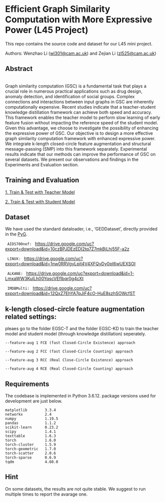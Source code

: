 # Efficient Graph Similarity Computation with More Expressive Power (L45 Project)


This repo contains the source code and dataset for our L45 mini project.

Authors: Wenzhao Li (wl301@cam.ac.uk) and Zejian Li (zl525@cam.ac.uk)


## Abstract
<div>
    <br>
Graph similarity computation (GSC) is a fundamental task that plays a crucial role in numerous practical applications such as drug design, anomaly detection, and identification of social groups. Complex connections and interactions between input graphs in GSC are inherently computationally expensive. Recent studies indicate that a teacher-student knowledge distillation framework can achieve both speed and accuracy. This framework enables the teacher model to perform slow learning of early feature fusion without impacting the reference speed of the student model. Given this advantage, we choose to investigate the possibility of enhancing the expressive power of GSC. Our objective is to design a more effective graph similarity computation framework with enhanced expressive power. We integrate k-length closed-circle feature augmentation and structural message-passing (SMP) into this framework separately. Experimental results indicate that our methods can improve the performance of GSC on several datasets. We present our observations and findings in the Experiments and Evaluation section.
    <br>
</div>


## Training and Evaluation
[1. Train & Test with Teacher Model](https://github.com/hyllbd/Efficient_Graph_Similarity_Computation/blob/main/feature-augmentation/EGSC-T/README.md)

[2. Train & Test with Student Model](https://github.com/hyllbd/Efficient_Graph_Similarity_Computation/blob/main/feature-augmentation/EGSC-KD/README.md)

## Dataset

We have used the standard dataloader, i.e., ‘GEDDataset’, directly provided in the [PyG](https://pytorch-geometric.readthedocs.io/en/latest/_modules/torch_geometric/datasets/ged_dataset.html#GEDDataset).

```  AIDS700nef:  ``` https://drive.google.com/uc?export=download&id=10czBPJDEzEDI2tq7Z7mkBjLhj55F-a2z

```  LINUX:  ``` https://drive.google.com/uc?export=download&id=1nw0RRVgyLpit4V4XFQyDy0pI6wUEXSOI

```  ALKANE:  ``` https://drive.google.com/uc?export=download&id=1-LmxaWW3KulLh00YqscVEflbqr0g4cXt

```  IMDBMulti:  ``` https://drive.google.com/uc?export=download&id=12QxZ7EhYA7pJiF4cO-HuE8szhSOWcfST


## k-length closed-circle feature augmentation related settings:

pleaes go to the folder EGSC-T and the folder EGSC-KD to train the teacher model and student model (through knowledge distillation) seperately.


```
--feature-aug 1 FCE (fast Closed-Circle Existence) approach
```

```
--feature-aug 2 FCC (fast Closed-Circle Counting) approach
```

```
--feature-aug 3 RCC (Real Close-Circle Existence) approach
```

```
--feature-aug 4 RCE (Real Closed-Circle Counting) approach
```


## Requirements
The codebase is implemented in Python 3.6.12. package versions used for development are just below.
```
matplotlib        3.3.4
networkx          2.4
numpy             1.19.5
pandas            1.1.2
scikit-learn      0.23.2
scipy             1.4.1
texttable         1.6.3
torch             1.6.0
torch-cluster     1.5.9
torch-geometric   1.7.0
torch-scatter     2.0.6
torch-sparse      0.6.9
tqdm              4.60.0
```


## Hint
On some datasets, the results are not quite stable. We suggest to run multiple times to report the avarage one.

